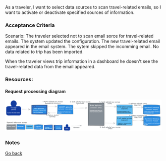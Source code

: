 As a traveler, I want to select data sources to scan travel-related emails, so I want to activate or deactivate specified sources of information.  

### Acceptance Criteria

Scenario: The traveler selected not to scan email sorce for travel-related emails. The system updated the configuration. The new travel-related email appeared in the email system. The sytem skipped the incomming email. No data related to trip has been imported.

When the traveler views trip information in a dashboard he doesn't see the travel-related data from the email appeared.

### Resources:

#### Request processing diagram

![Dynamic diagram](https://github.com/ExtravaganzaTeam/KATAS-2023/blob/main/current/user_stories/traveller/US_010_select_scan_sources.png "a title")  


### Notes


[Go back](../README.md)